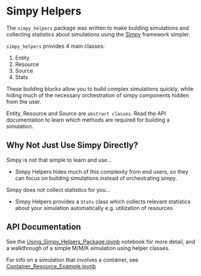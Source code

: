 # Simpy Helpers

The `simpy_helpers` package was written to make building simulations and collecting statistics about simulations using the [Simpy](https://simpy.readthedocs.io/en/latest/) framework simpler. 

`simpy_helpers` provides 4 main classes: 

1. Entity
2. Resource
3. Source
4. Stats

These building blocks allow you to build complex simulations quickly, while hiding much of the necessary orchestration of simpy components hidden from the user.

Entity, Resource and Source are `abstract classes`. Read the API documentation to learn which methods are required for building a simulation.

## Why Not Just Use Simpy Directly?

Simpy is not that simple to learn and use... 
- Simpy Helpers hides much of this complexity from end users, so they can focus on building simulations instead of orchestrating simpy.

Simpy does not collect statistics for you...
- Simpy Helpers provides a `Stats` class which collects relevant statistics about your simulation automatically e.g. utilization of resources

## API Documentation

See the [Using_Simpy_Helpers_Package.ipynb](./Using_Simpy_Helpers_Package.ipynb) notebook for more detail, and a walkthrough of a simple M/M/K simulation using helper classes.

For info on a simulation that involves a container, see [Container_Resource_Example.ipynb](./Container_Resource_Example.ipynb)
